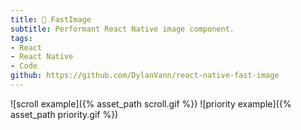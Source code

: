 ```yaml
---
title: 🚩 FastImage
subtitle: Performant React Native image component.
tags:
- React
- React Native
- Code
github: https://github.com/DylanVann/react-native-fast-image
---
```


![scroll example]({% asset_path scroll.gif %})
![priority example]({% asset_path priority.gif %})
